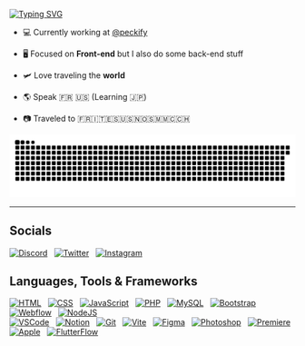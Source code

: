 [![Typing SVG](https://readme-typing-svg.herokuapp.com?font=Mona-Sans&weight=900&size=24&duration=2000&pause=1000&color=61E958&width=435&lines=Hellow%2C+i'm+Steven+%F0%9F%91%8B;Hey%2C+je+suis+Steven+%F0%9F%91%8B;%E3%82%84%E3%81%82%E3%80%81%E3%82%B9%E3%83%86%E3%82%A3%E3%83%BC%E3%83%96%E3%83%B3%E3%81%A0%E3%82%88%F0%9F%91%8B)](https://git.io/typing-svg)

- 💻 Currently working at [@peckify](https://github.com/Peckify)
  
- 🖥️ Focused on **Front-end** but I also do some back-end stuff

- 🛩️ Love traveling the **world** 

- 🌎 Speak 🇫🇷 🇺🇸 (Learning 🇯🇵)

- 📷 Traveled to 🇫🇷🇮🇹🇪🇸🇺🇸🇳🇴🇸🇲🇲🇨🇨🇭

![Snake animation of GitHub contribution stats](https://raw.githubusercontent.com/StevenTedYT/StevenTedYT/output/snake.svg)

---

## Socials

[![Discord](https://skillicons.dev/icons?i=discord)](https://discord.com/users/327878748466839552)
&nbsp;
[![Twitter](https://skillicons.dev/icons?i=twitter)](https://x.com/StevenTedOff)
&nbsp;
[![Instagram](https://skillicons.dev/icons?i=instagram)](https://instagram.com/steventedoff/)

## Languages, Tools & Frameworks

[![HTML](https://skillicons.dev/icons?i=html)](https://w3schools.com/html/)
&nbsp;
[![CSS](https://skillicons.dev/icons?i=css)](https://w3schools.com/css/)
&nbsp;
[![JavaScript](https://skillicons.dev/icons?i=javascript)](https://javascript.com/)
&nbsp;
[![PHP](https://skillicons.dev/icons?i=php)](https://php.net/)
&nbsp;
[![MySQL](https://skillicons.dev/icons?i=mysql)](https://mysql.com/)
&nbsp;
[![Bootstrap](https://skillicons.dev/icons?i=bootstrap)](https://getbootstrap.com/)
&nbsp;
[![Webflow](https://skillicons.dev/icons?i=webflow)](https://webflow.com/)
&nbsp;
[![NodeJS](https://skillicons.dev/icons?i=nodejs)](https://nodejs.org/fr)
<br>
[![VSCode](https://skillicons.dev/icons?i=vscode)](https://code.visualstudio.com)
&nbsp;
[![Notion](https://skillicons.dev/icons?i=notion)](https://notion.so)
&nbsp;
[![Git](https://skillicons.dev/icons?i=git)](https://git-scm.com/)
&nbsp;
[![Vite](https://skillicons.dev/icons?i=vite)](https://vitejs.dev/)
&nbsp;
[![Figma](https://skillicons.dev/icons?i=figma)](https://figma.com/)
&nbsp;
[![Photoshop](https://skillicons.dev/icons?i=ps)](https://adobe.com/products/photoshop.html)
&nbsp;
[![Premiere](https://skillicons.dev/icons?i=pr)](https://adobe.com/products/premiere.html)
&nbsp;
[![Apple](https://skillicons.dev/icons?i=apple)](https://apple.com/fr/macos/macos-sequoia-preview/)
&nbsp;
[![FlutterFlow](https://skillicons.dev/icons?i=flutter)](https://flutterflow.io/)
